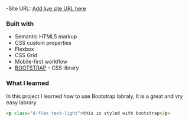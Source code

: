 -Site URL: [Add live site URL here](https://yacinebedj.github.io/Bondi/)

### Built with

- Semantic HTML5 markup
- CSS custom properties
- Flexbox
- CSS Grid
- Mobile-first workflow
- [BOOTSTRAP](https://bootstrap.org/) - CSS library

### What I learned

In this project I learned how to use Bootstrap labraly, It is a great and vry easy labrary
```html
<p class="d-flex text-light">this is styled with bootstrap</p>
```



